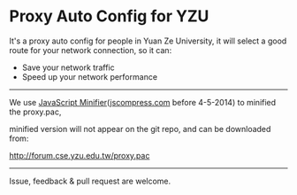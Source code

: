 Proxy Auto Config for YZU
=========

It's a proxy auto config for people in Yuan Ze University,
it will select a good route for your network connection, so it can:

  - Save your network traffic
  - Speed up your network performance

---------

We use [JavaScript Minifier](http://javascript-minifier.com/)([jscompress.com](http://jscompress.com/) before 4-5-2014) to minified the proxy.pac,

minified version will not appear on the git repo, and can be downloaded from:

http://forum.cse.yzu.edu.tw/proxy.pac

---------

Issue, feedback & pull request are welcome.
